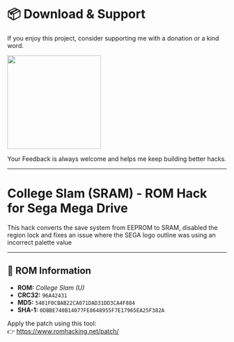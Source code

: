 # 📦 Download & Support
If you enjoy this project, consider supporting me with a donation or a kind word.

<a href="https://irmaosver-ehotmailcom.itch.io/nba-jam-te-sram/purchase">
<img src="https://img.shields.io/badge/Download_on_Itch.Io-fa5c5c" width="215" />
</a>

Your Feedback is always welcome and helps me keep building better hacks.

---

# College Slam (SRAM) - ROM Hack for Sega Mega Drive

This hack converts the save system from EEPROM to SRAM, disabled the region lock and fixes an issue where the SEGA logo outline was using an incorrect palette value

---

## 📄 ROM Information

- **ROM:** *College Slam (U)*
- **CRC32:** `96A42431`
- **MD5:** `5481F0CBAB22CA071DAD31DD3CA4F884`
- **SHA-1:** `0DBBE740B14077FE8648955F7E17965EA25F382A`

Apply the patch using this tool:  
👉 https://www.romhacking.net/patch/

